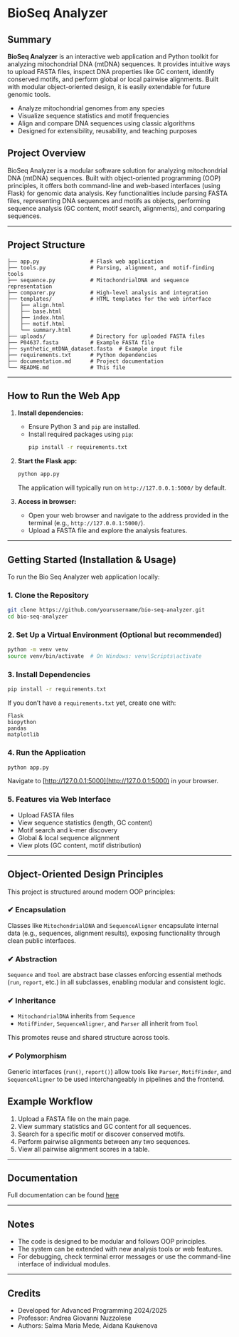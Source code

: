 # BioSeq Analyzer

## Summary

**BioSeq Analyzer** is an interactive web application and Python toolkit for analyzing mitochondrial DNA (mtDNA) sequences. It provides intuitive ways to upload FASTA files, inspect DNA properties like GC content, identify conserved motifs, and perform global or local pairwise alignments. Built with modular object-oriented design, it is easily extendable for future genomic tools.

- Analyze mitochondrial genomes from any species  
- Visualize sequence statistics and motif frequencies  
- Align and compare DNA sequences using classic algorithms  
- Designed for extensibility, reusability, and teaching purposes


## Project Overview
BioSeq Analyzer is a modular software solution for analyzing mitochondrial DNA (mtDNA) sequences. Built with object-oriented programming (OOP) principles, it offers both command-line and web-based interfaces (using Flask) for genomic data analysis. Key functionalities include parsing FASTA files, representing DNA sequences and motifs as objects, performing sequence analysis (GC content, motif search, alignments), and comparing sequences.

---

## Project Structure

```
├── app.py                # Flask web application
├── tools.py              # Parsing, alignment, and motif-finding tools
├── sequence.py           # MitochondrialDNA and sequence representation
├── comparer.py           # High-level analysis and integration
├── templates/            # HTML templates for the web interface
│   ├── align.html
│   ├── base.html
│   ├── index.html
│   ├── motif.html
│   └── summary.html
├── uploads/              # Directory for uploaded FASTA files
├── P04637.fasta          # Example FASTA file
├── synthetic_mtDNA_dataset.fasta  # Example input file
├── requirements.txt      # Python dependencies
├── documentation.md      # Project documentation
└── README.md             # This file
```

---

## How to Run the Web App

1.  **Install dependencies:**
    -   Ensure Python 3 and `pip` are installed.
    -   Install required packages using `pip`:
        ```bash
        pip install -r requirements.txt
        ```

2.  **Start the Flask app:**
    ```bash
    python app.py
    ```
    The application will typically run on `http://127.0.0.1:5000/` by default.

3.  **Access in browser:**
    -   Open your web browser and navigate to the address provided in the terminal (e.g., `http://127.0.0.1:5000/`).
    -   Upload a FASTA file and explore the analysis features.

---

## Getting Started (Installation & Usage)

To run the Bio Seq Analyzer web application locally:

### 1. Clone the Repository
```bash
git clone https://github.com/yourusername/bio-seq-analyzer.git
cd bio-seq-analyzer
```

### 2. Set Up a Virtual Environment (Optional but recommended)
```bash
python -m venv venv
source venv/bin/activate  # On Windows: venv\Scripts\activate
```

### 3. Install Dependencies
```bash
pip install -r requirements.txt
```

If you don’t have a `requirements.txt` yet, create one with:
```
Flask
biopython
pandas
matplotlib
```

### 4. Run the Application
```bash
python app.py
```

Navigate to [http://127.0.0.1:5000](http://127.0.0.1:5000) in your browser.

### 5. Features via Web Interface
- Upload FASTA files
- View sequence statistics (length, GC content)
- Motif search and k-mer discovery
- Global & local sequence alignment
- View plots (GC content, motif distribution)

---

## Object-Oriented Design Principles

This project is structured around modern OOP principles:

### ✔ Encapsulation
Classes like `MitochondrialDNA` and `SequenceAligner` encapsulate internal data (e.g., sequences, alignment results), exposing functionality through clean public interfaces.

### ✔ Abstraction
`Sequence` and `Tool` are abstract base classes enforcing essential methods (`run`, `report`, etc.) in all subclasses, enabling modular and consistent logic.

### ✔ Inheritance
- `MitochondrialDNA` inherits from `Sequence`
- `MotifFinder`, `SequenceAligner`, and `Parser` all inherit from `Tool`

This promotes reuse and shared structure across tools.

### ✔ Polymorphism
Generic interfaces (`run()`, `report()`) allow tools like `Parser`, `MotifFinder`, and `SequenceAligner` to be used interchangeably in pipelines and the frontend.

## Example Workflow
1. Upload a FASTA file on the main page.
2. View summary statistics and GC content for all sequences.
3. Search for a specific motif or discover conserved motifs.
4. Perform pairwise alignments between any two sequences.
5. View all pairwise alignment scores in a table.

---

## Documentation

Full documentation can be found [here](https://github.com/hades-k/bio_seq_analyzer/blob/main/documentation.md)

---

## Notes
- The code is designed to be modular and follows OOP principles.
- The system can be extended with new analysis tools or web features.
- For debugging, check terminal error messages or use the command-line interface of individual modules.

---

## Credits
- Developed for Advanced Programming 2024/2025
- Professor: Andrea Giovanni Nuzzolese
- Authors: Salma Maria Mede, Aidana Kaukenova
